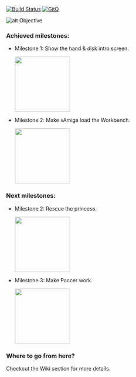 [![Build Status](https://travis-ci.org/dirkwhoffmann/vAmiga.svg?branch=master)](https://travis-ci.org/dirkwhoffmann/vAmiga)
[![GitQ](https://gitq.com/badge.svg)](https://gitq.com/dirkwhoffmann/vAMIGA)

![alt Objective](http://www.dirkwhoffmann.de/vAMIGA/pics/objective5.png)

### Achieved milestones:

- Milestone 1: Show the hand & disk intro screen.
  
  <img src="http://www.dirkwhoffmann.de/vAMIGA/pics/milestone1a.png" width="150" height="150">

- Milestone 2: Make vAmiga load the Workbench.
  
   <img src="http://www.dirkwhoffmann.de/vAMIGA/pics/milestone2a.png" width="150" height="150">    
   
### Next milestones:

- Milestone 2: Rescue the princess.
  
   <img src="http://www.dirkwhoffmann.de/vAMIGA/pics/milestone3.png" width="150" height="150">    
   
- Milestone 3: Make Paccer work.
  
   <img src="http://www.dirkwhoffmann.de/vAMIGA/pics/milestone4.png" width="150" height="150">    
   
   
### Where to go from here?

Checkout the Wiki section for more details.

